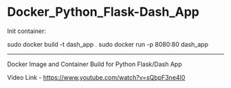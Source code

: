 # Docker_Python_Flask-Dash_App
Init container:

sudo docker build -t dash_app .
sudo docker run -p 8080:80 dash_app

---

Docker Image and Container Build for Python Flask/Dash App

Video Link - https://www.youtube.com/watch?v=sQbpF3ne4I0
 
